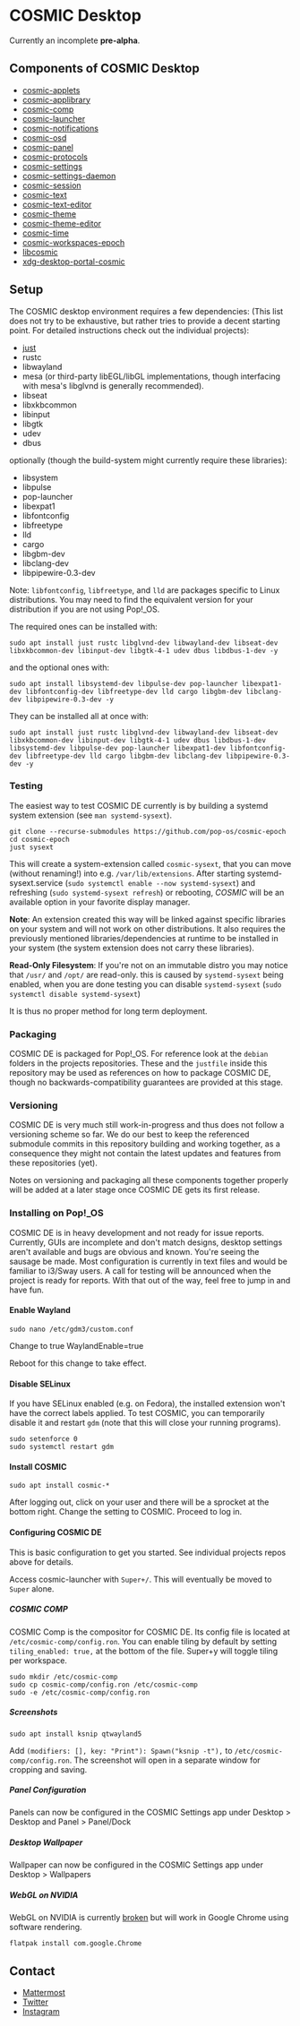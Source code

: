 # COSMIC Desktop

Currently an incomplete **pre-alpha**.

## Components of COSMIC Desktop
* [cosmic-applets](https://github.com/pop-os/cosmic-applets)
* [cosmic-applibrary](https://github.com/pop-os/cosmic-applibrary)
* [cosmic-comp](https://github.com/pop-os/cosmic-comp)
* [cosmic-launcher](https://github.com/pop-os/cosmic-launcher)
* [cosmic-notifications](https://github.com/pop-os/cosmic-notifications)
* [cosmic-osd](https://github.com/pop-os/cosmic-osd)
* [cosmic-panel](https://github.com/pop-os/cosmic-panel)
* [cosmic-protocols](https://github.com/pop-os/cosmic-protocols)
* [cosmic-settings](https://github.com/pop-os/cosmic-settings)
* [cosmic-settings-daemon](https://github.com/pop-os/cosmic-settings-daemon)
* [cosmic-session](https://github.com/pop-os/cosmic-session)
* [cosmic-text](https://github.com/pop-os/cosmic-text)
* [cosmic-text-editor](https://github.com/pop-os/cosmic-text-editor)
* [cosmic-theme](https://github.com/pop-os/cosmic-theme)
* [cosmic-theme-editor](https://github.com/pop-os/cosmic-theme-editor)
* [cosmic-time](https://github.com/pop-os/cosmic-time)
* [cosmic-workspaces-epoch](https://github.com/pop-os/cosmic-workspaces-epoch)
* [libcosmic](https://github.com/pop-os/libcosmic)
* [xdg-desktop-portal-cosmic](https://github.com/pop-os/xdg-desktop-portal-cosmic)

## Setup

The COSMIC desktop environment requires a few dependencies:
(This list does not try to be exhaustive, but rather tries to provide a decent starting point. For detailed instructions check out the individual projects):

- [just](https://github.com/casey/just)
- rustc
- libwayland
- mesa (or third-party libEGL/libGL implementations, though interfacing with mesa's libglvnd is generally recommended).
- libseat
- libxkbcommon
- libinput
- libgtk
- udev
- dbus

optionally (though the build-system might currently require these libraries):
- libsystem
- libpulse
- pop-launcher
- libexpat1
- libfontconfig
- libfreetype
- lld
- cargo
- libgbm-dev
- libclang-dev
- libpipewire-0.3-dev

Note: `libfontconfig`, `libfreetype`, and `lld` are packages specific to Linux distributions. You may need to find the equivalent version for your distribution if you are not using Pop!_OS.

The required ones can be installed with:
```
sudo apt install just rustc libglvnd-dev libwayland-dev libseat-dev libxkbcommon-dev libinput-dev libgtk-4-1 udev dbus libdbus-1-dev -y
```

and the optional ones with:
```
sudo apt install libsystemd-dev libpulse-dev pop-launcher libexpat1-dev libfontconfig-dev libfreetype-dev lld cargo libgbm-dev libclang-dev libpipewire-0.3-dev -y
```

They can be installed all at once with:
```
sudo apt install just rustc libglvnd-dev libwayland-dev libseat-dev libxkbcommon-dev libinput-dev libgtk-4-1 udev dbus libdbus-1-dev libsystemd-dev libpulse-dev pop-launcher libexpat1-dev libfontconfig-dev libfreetype-dev lld cargo libgbm-dev libclang-dev libpipewire-0.3-dev -y
```

### Testing

The easiest way to test COSMIC DE currently is by building a systemd system extension (see `man systemd-sysext`).
```
git clone --recurse-submodules https://github.com/pop-os/cosmic-epoch
cd cosmic-epoch
just sysext
```

This will create a system-extension called `cosmic-sysext`, that you can move (without renaming!) into e.g. `/var/lib/extensions`.
After starting systemd-sysext.service (`sudo systemctl enable --now systemd-sysext`) and refreshing (`sudo systemd-sysext refresh`) or rebooting,
*COSMIC* will be an available option in your favorite display manager.

**Note**: An extension created this way will be linked against specific libraries on your system and will not work on other distributions.
It also requires the previously mentioned libraries/dependencies at runtime to be installed in your system (the system extension does not carry these libraries).

**Read-Only Filesystem**: If you're not on an immutable distro you may notice that `/usr/` and `/opt/` are read-only.
this is caused by `systemd-sysext` being enabled, when you are done testing you can disable `systemd-sysext` (`sudo systemctl disable systemd-sysext`)

It is thus no proper method for long term deployment.

### Packaging

COSMIC DE is packaged for Pop!_OS. For reference look at the `debian` folders in the projects repositories.
These and the `justfile` inside this repository may be used as references on how to package COSMIC DE, though no backwards-compatibility guarantees are provided at this stage.

### Versioning

COSMIC DE is very much still work-in-progress and thus does not follow a versioning scheme so far.
We do our best to keep the referenced submodule commits in this repository building and working together, as a consequence they might not contain the latest updates and features from these repositories (yet).

Notes on versioning and packaging all these components together properly will be added at a later stage once COSMIC DE gets its first release.

### Installing on Pop!_OS
COSMIC DE is in heavy development and not ready for issue reports. Currently, GUIs are incomplete and don't match designs, desktop settings aren't available and bugs are obvious and known. You're seeing the sausage be made. Most configuration is currently in text files and would be familiar to i3/Sway users. A call for testing will be announced when the project is ready for reports. With that out of the way, feel free to jump in and have fun.

#### Enable Wayland
`sudo nano /etc/gdm3/custom.conf`

Change to true
WaylandEnable=true

Reboot for this change to take effect.

#### Disable SELinux

If you have SELinux enabled (e.g. on Fedora), the installed extension won't have the correct labels applied.
To test COSMIC, you can temporarily disable it and restart `gdm` (note that this will close your running programs).

```shell
sudo setenforce 0
sudo systemctl restart gdm
```

#### Install COSMIC
`sudo apt install cosmic-*`

After logging out, click on your user and there will be a sprocket at the bottom right. Change the setting to COSMIC. Proceed to log in.

#### Configuring COSMIC DE
This is basic configuration to get you started. See individual projects repos above for details.

Access cosmic-launcher with `Super+/`. This will eventually be moved to `Super` alone.

##### COSMIC COMP
COSMIC Comp is the compositor for COSMIC DE. Its config file is located at `/etc/cosmic-comp/config.ron`. You can enable tiling by default by setting `tiling_enabled: true,` at the bottom of the file. Super+y will toggle tiling per workspace.

```shell
sudo mkdir /etc/cosmic-comp
sudo cp cosmic-comp/config.ron /etc/cosmic-comp
sudo -e /etc/cosmic-comp/config.ron
```

##### Screenshots
`sudo apt install ksnip qtwayland5`

Add `(modifiers: [], key: "Print"): Spawn("ksnip -t"),` to `/etc/cosmic-comp/config.ron`. The screenshot will open in a separate window for cropping and saving.

##### Panel Configuration
Panels can now be configured in the COSMIC Settings app under Desktop > Desktop and Panel > Panel/Dock

##### Desktop Wallpaper
Wallpaper can now be configured in the COSMIC Settings app under Desktop > Wallpapers

##### WebGL on NVIDIA
WebGL on NVIDIA is currently [broken](https://github.com/pop-os/cosmic-comp/issues/84) but will work in Google Chrome using software rendering.

`flatpak install com.google.Chrome`


## Contact
- [Mattermost](https://chat.pop-os.org/)
- [Twitter](https://twitter.com/pop_os_official)
- [Instagram](https://www.instagram.com/pop_os_official/)

